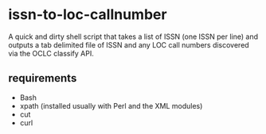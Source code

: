 
# issn-to-loc-callnumber

A quick and dirty shell script that takes a list of ISSN (one ISSN per line) and outputs a tab delimited file of ISSN and any LOC call numbers discovered via the OCLC classify API.

## requirements

+ Bash
+ xpath (installed usually with Perl and the XML modules)
+ cut
+ curl


